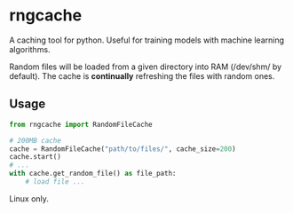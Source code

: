 # rngcache

A caching tool for python. Useful for training models with machine learning algorithms.

Random files will be loaded from a given directory into RAM (/dev/shm/ by default). 
The cache is **continually** refreshing the files with random ones.

## Usage

```python
from rngcache import RandomFileCache

# 200MB cache
cache = RandomFileCache("path/to/files/", cache_size=200) 
cache.start()
# ...
with cache.get_random_file() as file_path:
    # load file ...
```



Linux only.

